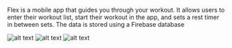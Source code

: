 Flex is a mobile app that guides you through your workout. It allows users to enter their workout list, start their workout in the app, and sets a rest timer in between sets. The data is stored using a Firebase database

![alt text](https://github.com/MarkCaii/Flex-Workout-App/blob/main/screenshots/Exercises.jpg?raw=true)
![alt text](https://github.com/MarkCaii/Flex-Workout-App/blob/main/screenshots/Timer.jpg?raw=true)
![alt text](https://github.com/MarkCaii/Flex-Workout-App/blob/main/screenshots/Workout%20Page.jpg?raw=true)
